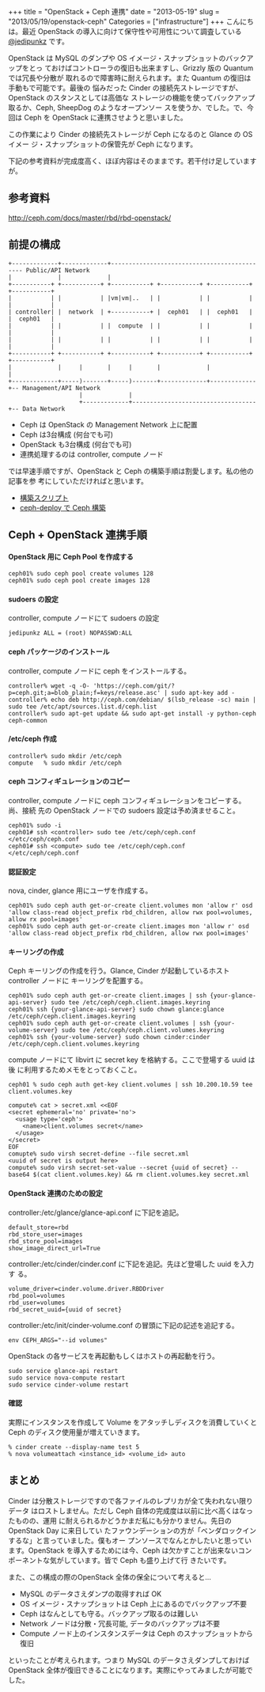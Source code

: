 +++
title = "OpenStack + Ceph 連携"
date = "2013-05-19"
slug = "2013/05/19/openstack-ceph"
Categories = ["infrastructure"]
+++
こんにちは。最近 OpenStack の導入に向けて保守性や可用性について調査している
<a href="https://twitter.com/jedipunkz">@jedipunkz</a> です。

OpenStack は MySQL のダンプや OS イメージ・スナップショットのバックアップをとっ
ておけばコントローラの復旧も出来ますし、Grizzly 版の Quantum では冗長や分散が
取れるので障害時に耐えられます。また Quantum の復旧は手動もで可能です。最後の
悩みだった Cinder の接続先ストレージですが、OpenStack のスタンスとしては高価な
ストレージの機能を使ってバックアップ取るか、Ceph, SheepDog のようなオープンソー
スを使うか、でした。で、今回は Ceph を OpenStack に連携させようと思いました。

この作業により Cinder の接続先ストレージが Ceph になるのと Glance の OS イメー
ジ・スナップショットの保管先が Ceph になります。


下記の参考資料が完成度高く、ほぼ内容はそのままです。若干付け足していますが。

参考資料
----

<http://ceph.com/docs/master/rbd/rbd-openstack/>

前提の構成
----

    +-------------+-------------+--------------------------------------------- Public/API Network
    |             |             |             
    +-----------+ +-----------+ +-----------+ +-----------+ +-----------+ +-----------+
    |           | |           | |vm|vm|..   | |           | |           | |           |
    | controller| |  network  | +-----------+ |  ceph01   | |  ceph01   | |  ceph01   |
    |           | |           | |  compute  | |           | |           | |           |
    |           | |           | |           | |           | |           | |           |
    +-----------+ +-----------+ +-----------+ +-----------+ +-----------+ +-----------+
    |             |     |       |     |       |             |             |
    +-------------+-----)-------+-----)-------+-------------+-------------+-- Management/API Network
                        |             |                       
                        +-------------+-----------------------------------+-- Data Network

* Ceph は OpenStack の Management Network 上に配置
* Ceph は3台構成 (何台でも可)
* OpenStack も3台構成 (何台でも可)
* 連携処理するのは controller, compute ノード

では早速手順ですが、OpenStack と Ceph の構築手順は割愛します。私の他の記事を参
考にしていただければと思います。

* <a href="http://jedipunkz.github.io/blog/2013/04/20/openstack-grizzly-installation-script/">構築スクリプト</a>
* <a href="http://jedipunkz.github.io/blog/2013/05/11/ceph-deploy/">ceph-deploy で Ceph 構築</a>

Ceph + OpenStack 連携手順
----

#### OpenStack 用に Ceph Pool を作成する

    ceph01% sudo ceph pool create volumes 128
    ceph01% sudo ceph pool create images 128

#### sudoers の設定

controller, compute ノードにて sudoers の設定

    jedipunkz ALL = (root) NOPASSWD:ALL

#### ceph パッケージのインストール

controller, compute ノードに ceph をインストールする。

    controller% wget -q -O- 'https://ceph.com/git/?p=ceph.git;a=blob_plain;f=keys/release.asc' | sudo apt-key add -
    controller% echo deb http://ceph.com/debian/ $(lsb_release -sc) main | sudo tee /etc/apt/sources.list.d/ceph.list
    controller% sudo apt-get update && sudo apt-get install -y python-ceph ceph-common

#### /etc/ceph 作成

    controller% sudo mkdir /etc/ceph
    compute   % sudo mkdir /etc/ceph

#### ceph コンフィギュレーションのコピー

controller, compute ノードに ceph コンフィギュレーションをコピーする。尚、接続
先の OpenStack ノードでの sudoers 設定は予め済ませること。

    ceph01% sudo -i
    ceph01# ssh <controller> sudo tee /etc/ceph/ceph.conf </etc/ceph/ceph.conf
    ceph01# ssh <compute> sudo tee /etc/ceph/ceph.conf </etc/ceph/ceph.conf


#### 認証設定

nova, cinder, glance 用にユーザを作成する。

    ceph01% sudo ceph auth get-or-create client.volumes mon 'allow r' osd 'allow class-read object_prefix rbd_children, allow rwx pool=volumes, allow rx pool=images'
    ceph01% sudo ceph auth get-or-create client.images mon 'allow r' osd 'allow class-read object_prefix rbd_children, allow rwx pool=images'

#### キーリングの作成

Ceph キーリングの作成を行う。Glance, Cinder が起動しているホスト controller ノードに
キーリングを配置する。

    ceph01% sudo ceph auth get-or-create client.images | ssh {your-glance-api-server} sudo tee /etc/ceph/ceph.client.images.keyring
    ceph01% ssh {your-glance-api-server} sudo chown glance:glance /etc/ceph/ceph.client.images.keyring
    ceph01% sudo ceph auth get-or-create client.volumes | ssh {your-volume-server} sudo tee /etc/ceph/ceph.client.volumes.keyring
    ceph01% ssh {your-volume-server} sudo chown cinder:cinder /etc/ceph/ceph.client.volumes.keyring

compute ノードにて libvirt に secret key を格納する。ここで登場する uuid は後
に利用するためメモをとっておくこと。

    ceph01 % sudo ceph auth get-key client.volumes | ssh 10.200.10.59 tee client.volumes.key

    compute% cat > secret.xml <<EOF
    <secret ephemeral='no' private='no'>
      <usage type='ceph'>
        <name>client.volumes secret</name>
      </usage>
    </secret>
    EOF
    comupte% sudo virsh secret-define --file secret.xml
    <uuid of secret is output here>
    compute% sudo virsh secret-set-value --secret {uuid of secret} --base64 $(cat client.volumes.key) && rm client.volumes.key secret.xml

#### OpenStack 連携のための設定

controller:/etc/glance/glance-api.conf に下記を追記。

    default_store=rbd
    rbd_store_user=images
    rbd_store_pool=images
    show_image_direct_url=True

controller:/etc/cinder/cinder.conf に下記を追記。先ほど登場した uuid を入力す
る。

    volume_driver=cinder.volume.driver.RBDDriver
    rbd_pool=volumes
    rbd_user=volumes
    rbd_secret_uuid={uuid of secret}

controller:/etc/init/cinder-volume.conf の冒頭に下記の記述を追記する。

    env CEPH_ARGS="--id volumes"

OpenStack の各サービスを再起動もしくはホストの再起動を行う。

    sudo service glance-api restart
    sudo service nova-compute restart
    sudo service cinder-volume restart

#### 確認

実際にインスタンスを作成して Volume をアタッチしディスクを消費していくと Ceph
のディスク使用量が増えていきます。

    % cinder create --display-name test 5
    % nova volumeattach <instance_id> <volume_id> auto

まとめ
----

Cinder は分散ストレージですので各ファイルのレプリカが全て失われない限りデータ
はロストしません。ただし Ceph 自体の完成度は以前に比べ高くはなったものの、運用
に耐えられるかどうかまだ私にも分かりません。先日の OpenStack Day に来日してい
たファウンデーションの方が「ベンダロックインするな」と言っていました。僕もオー
プンソースでなんとかしたいと思っています。OpenStack を導入するためには今、Ceph
は欠かすことが出来ないコンポーネントな気がしています。皆で Ceph も盛り上げて行
きたいです。

また、この構成の際のOpenStack 全体の保全について考えると...

* MySQL のデータさえダンプの取得すれば OK
* OS イメージ・スナップショットは Ceph 上にあるのでバックアップ不要
* Ceph はなんとしても守る。バックアップ取るのは難しい
* Network ノードは分散・冗長可能, データのバックアップは不要
* Compute ノード上のインスタンスデータは Ceph のスナップショットから復旧

といったことが考えられます。つまり MySQL のデータさえダンプしておけば
OpenStack 全体が復旧できることになります。実際にやってみましたが可能でした。
